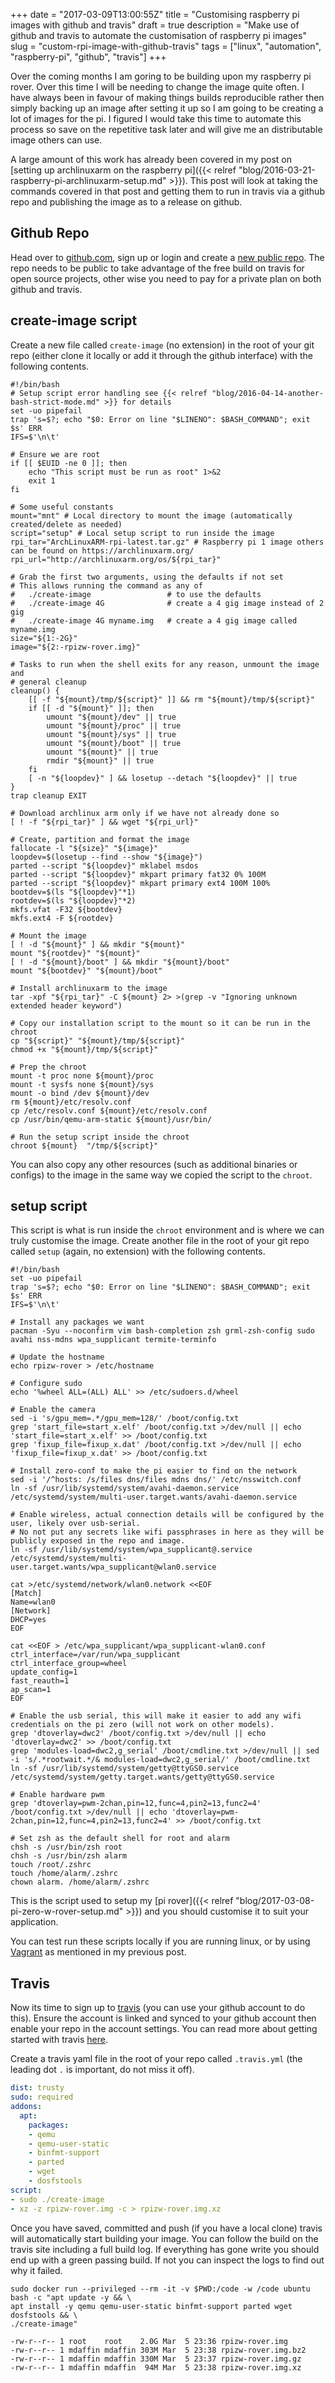 +++
date = "2017-03-09T13:00:55Z"
title = "Customising raspberry pi images with github and travis"
draft = true
description = "Make use of github and travis to automate the customisation of raspberry pi images"
slug = "custom-rpi-image-with-github-travis"
tags = ["linux", "automation", "raspberry-pi", "github", "travis"]
+++

Over the coming months I am goring to be building upon my raspberry pi rover.
Over this time I will be needing to change the image quite often. I have always
been in favour of making things builds reproducible rather then simply backing
up an image after setting it up so I am going to be creating a lot of images for
the pi. I figured I would take this time to automate this process so save on the
repetitive task later and will give me an distributable image others can use.

A large amount of this work has already been covered in my post on [setting up
archlinuxarm on the raspberry pi]({{< relref
"blog/2016-03-21-raspberry-pi-archlinuxarm-setup.md" >}}). This post will look
at taking the commands covered in that post and getting them to run in travis
via a github repo and publishing the image as to a release on github.

## Github Repo

Head over to [github.com](https://github.com), sign up or login and create a [new
public repo](https://github.com/new). The repo needs to be public to take
advantage of the free build on travis for open source projects, other wise you
need to pay for a private plan on both github and travis.

## create-image script

Create a new file called `create-image` (no extension) in the root of your git
repo (either clone it locally or add it through the github interface) with the
following contents.

```shell
#!/bin/bash
# Setup script error handling see {{< relref "blog/2016-04-14-another-bash-strict-mode.md" >}} for details
set -uo pipefail
trap 's=$?; echo "$0: Error on line "$LINENO": $BASH_COMMAND"; exit $s' ERR
IFS=$'\n\t'

# Ensure we are root
if [[ $EUID -ne 0 ]]; then
    echo "This script must be run as root" 1>&2
    exit 1
fi

# Some useful constants
mount="mnt" # Local directory to mount the image (automatically created/delete as needed)
script="setup" # Local setup script to run inside the image
rpi_tar="ArchLinuxARM-rpi-latest.tar.gz" # Raspberry pi 1 image others can be found on https://archlinuxarm.org/
rpi_url="http://archlinuxarm.org/os/${rpi_tar}"

# Grab the first two arguments, using the defaults if not set
# This allows running the command as any of
#   ./create-image                 # to use the defaults
#   ./create-image 4G              # create a 4 gig image instead of 2 gig
#   ./create-image 4G myname.img   # create a 4 gig image called myname.img
size="${1:-2G}"
image="${2:-rpizw-rover.img}"

# Tasks to run when the shell exits for any reason, unmount the image and 
# general cleanup
cleanup() {
    [[ -f "${mount}/tmp/${script}" ]] && rm "${mount}/tmp/${script}"
    if [[ -d "${mount}" ]]; then
        umount "${mount}/dev" || true
        umount "${mount}/proc" || true
        umount "${mount}/sys" || true
        umount "${mount}/boot" || true
        umount "${mount}" || true
        rmdir "${mount}" || true
    fi
    [ -n "${loopdev}" ] && losetup --detach "${loopdev}" || true
}
trap cleanup EXIT

# Download archlinux arm only if we have not already done so
[ ! -f "${rpi_tar}" ] && wget "${rpi_url}"

# Create, partition and format the image
fallocate -l "${size}" "${image}"
loopdev=$(losetup --find --show "${image}")
parted --script "${loopdev}" mklabel msdos
parted --script "${loopdev}" mkpart primary fat32 0% 100M
parted --script "${loopdev}" mkpart primary ext4 100M 100%
bootdev=$(ls "${loopdev}"*1)
rootdev=$(ls "${loopdev}"*2)
mkfs.vfat -F32 ${bootdev}
mkfs.ext4 -F ${rootdev}

# Mount the image
[ ! -d "${mount}" ] && mkdir "${mount}"
mount "${rootdev}" "${mount}"
[ ! -d "${mount}/boot" ] && mkdir "${mount}/boot"
mount "${bootdev}" "${mount}/boot"

# Install archlinuxarm to the image
tar -xpf "${rpi_tar}" -C ${mount} 2> >(grep -v "Ignoring unknown extended header keyword")

# Copy our installation script to the mount so it can be run in the chroot
cp "${script}" "${mount}/tmp/${script}"
chmod +x "${mount}/tmp/${script}"

# Prep the chroot
mount -t proc none ${mount}/proc
mount -t sysfs none ${mount}/sys
mount -o bind /dev ${mount}/dev
rm ${mount}/etc/resolv.conf
cp /etc/resolv.conf ${mount}/etc/resolv.conf
cp /usr/bin/qemu-arm-static ${mount}/usr/bin/

# Run the setup script inside the chroot
chroot ${mount}  "/tmp/${script}"
```

You can also copy any other resources (such as additional binaries or configs)
to the image in the same way we copied the script to the `chroot`.

## setup script

This script is what is run inside the `chroot` environment and is where we can
truly customise the image. Create another file in the root of your git repo
called `setup` (again, no extension) with the following contents.

```shell
#!/bin/bash
set -uo pipefail
trap 's=$?; echo "$0: Error on line "$LINENO": $BASH_COMMAND"; exit $s' ERR
IFS=$'\n\t'

# Install any packages we want
pacman -Syu --noconfirm vim bash-completion zsh grml-zsh-config sudo avahi nss-mdns wpa_supplicant termite-terminfo

# Update the hostname
echo rpizw-rover > /etc/hostname

# Configure sudo
echo '%wheel ALL=(ALL) ALL' >> /etc/sudoers.d/wheel

# Enable the camera
sed -i 's/gpu_mem=.*/gpu_mem=128/' /boot/config.txt
grep 'start_file=start_x.elf' /boot/config.txt >/dev/null || echo 'start_file=start_x.elf' >> /boot/config.txt
grep 'fixup_file=fixup_x.dat' /boot/config.txt >/dev/null || echo 'fixup_file=fixup_x.dat' >> /boot/config.txt

# Install zero-conf to make the pi easier to find on the network
sed -i '/^hosts: /s/files dns/files mdns dns/' /etc/nsswitch.conf
ln -sf /usr/lib/systemd/system/avahi-daemon.service /etc/systemd/system/multi-user.target.wants/avahi-daemon.service

# Enable wireless, actual connection details will be configured by the user, likely over usb-serial.
# No not put any secrets like wifi passphrases in here as they will be publicly exposed in the repo and image.
ln -sf /usr/lib/systemd/system/wpa_supplicant@.service /etc/systemd/system/multi-user.target.wants/wpa_supplicant@wlan0.service

cat >/etc/systemd/network/wlan0.network <<EOF
[Match]
Name=wlan0
[Network]
DHCP=yes
EOF

cat <<EOF > /etc/wpa_supplicant/wpa_supplicant-wlan0.conf
ctrl_interface=/var/run/wpa_supplicant
ctrl_interface_group=wheel
update_config=1
fast_reauth=1
ap_scan=1
EOF

# Enable the usb serial, this will make it easier to add any wifi credentials on the pi zero (will not work on other models).
grep 'dtoverlay=dwc2' /boot/config.txt >/dev/null || echo 'dtoverlay=dwc2' >> /boot/config.txt
grep 'modules-load=dwc2,g_serial' /boot/cmdline.txt >/dev/null || sed -i 's/.*rootwait.*/& modules-load=dwc2,g_serial/' /boot/cmdline.txt
ln -sf /usr/lib/systemd/system/getty@ttyGS0.service /etc/systemd/system/getty.target.wants/getty@ttyGS0.service

# Enable hardware pwm
grep 'dtoverlay=pwm-2chan,pin=12,func=4,pin2=13,func2=4' /boot/config.txt >/dev/null || echo 'dtoverlay=pwm-2chan,pin=12,func=4,pin2=13,func2=4' >> /boot/config.txt

# Set zsh as the default shell for root and alarm
chsh -s /usr/bin/zsh root
chsh -s /usr/bin/zsh alarm
touch /root/.zshrc
touch /home/alarm/.zshrc
chown alarm. /home/alarm/.zshrc
```

This is the script used to setup my [pi rover]({{< relref
"blog/2017-03-08-pi-zero-w-rover-setup.md" >}}) and you should customise it to suit 
your application.

You can test run these scripts locally if you are running linux, or by using
[Vagrant](https://www.vagrantup.com/) as mentioned in my previous post.

## Travis

Now its time to sign up to [travis](https://travis-ci.org) (you can use your
github account to do this). Ensure the account is linked and synced to your
github account then enable your repo in the account settings. You can read more
about getting started with travis
[here](https://docs.travis-ci.com/user/for-beginners).

Create a travis yaml file in the root of your repo called `.travis.yml` (the
leading dot `.` is important, do not miss it off).

```yaml
dist: trusty
sudo: required
addons:
  apt:
    packages:
    - qemu
    - qemu-user-static
    - binfmt-support
    - parted
    - wget
    - dosfstools
script:
- sudo ./create-image
- xz -z rpizw-rover.img -c > rpizw-rover.img.xz
```

Once you have saved, committed and push (if you have a local clone) travis will
automatically start building your image. You can follow the build on the travis
site including a full build log. If everything has gone write you should end up
with a green passing build. If not you can inspect the logs to find out why it
failed.

```shell
sudo docker run --privileged --rm -it -v $PWD:/code -w /code ubuntu bash -c "apt update -y && \
apt install -y qemu qemu-user-static binfmt-support parted wget dosfstools && \
./create-image" 
```

```shell
-rw-r--r-- 1 root    root    2.0G Mar  5 23:36 rpizw-rover.img
-rw-r--r-- 1 mdaffin mdaffin 303M Mar  5 23:38 rpizw-rover.img.bz2
-rw-r--r-- 1 mdaffin mdaffin 330M Mar  5 23:37 rpizw-rover.img.gz
-rw-r--r-- 1 mdaffin mdaffin  94M Mar  5 23:38 rpizw-rover.img.xz
```
